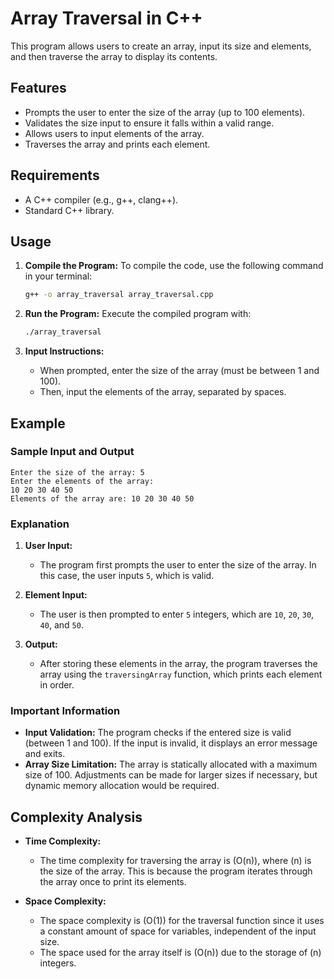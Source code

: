 # Array Traversal in C++

This program allows users to create an array, input its size and elements, and then traverse the array to display its contents.

## Features

- Prompts the user to enter the size of the array (up to 100 elements).
- Validates the size input to ensure it falls within a valid range.
- Allows users to input elements of the array.
- Traverses the array and prints each element.

## Requirements

- A C++ compiler (e.g., g++, clang++).
- Standard C++ library.

## Usage

1. **Compile the Program:**
   To compile the code, use the following command in your terminal:
   ```bash
   g++ -o array_traversal array_traversal.cpp
   ```

2. **Run the Program:**
   Execute the compiled program with:
   ```bash
   ./array_traversal
   ```

3. **Input Instructions:**
   - When prompted, enter the size of the array (must be between 1 and 100).
   - Then, input the elements of the array, separated by spaces.

## Example

### Sample Input and Output
```
Enter the size of the array: 5
Enter the elements of the array:
10 20 30 40 50
Elements of the array are: 10 20 30 40 50
```

### Explanation

1. **User Input:**
   - The program first prompts the user to enter the size of the array. In this case, the user inputs `5`, which is valid.
   
2. **Element Input:**
   - The user is then prompted to enter `5` integers, which are `10`, `20`, `30`, `40`, and `50`.

3. **Output:**
   - After storing these elements in the array, the program traverses the array using the `traversingArray` function, which prints each element in order.

### Important Information

- **Input Validation:** The program checks if the entered size is valid (between 1 and 100). If the input is invalid, it displays an error message and exits.
- **Array Size Limitation:** The array is statically allocated with a maximum size of 100. Adjustments can be made for larger sizes if necessary, but dynamic memory allocation would be required.

## Complexity Analysis

- **Time Complexity:**
  - The time complexity for traversing the array is \(O(n)\), where \(n\) is the size of the array. This is because the program iterates through the array once to print its elements.

- **Space Complexity:**
  - The space complexity is \(O(1)\) for the traversal function since it uses a constant amount of space for variables, independent of the input size.
  - The space used for the array itself is \(O(n)\) due to the storage of \(n\) integers.
